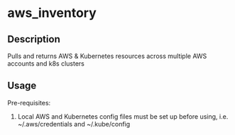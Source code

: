 # aws_inventory

## Description
Pulls and returns AWS & Kubernetes resources across multiple AWS accounts and k8s clusters

## Usage

Pre-requisites:
1. Local AWS and Kubernetes config files must be set up before using, i.e. ~/.aws/credentials and ~/.kube/config
   
